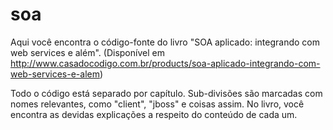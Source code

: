 soa
===

Aqui você encontra o código-fonte do livro "SOA aplicado: integrando com web services e além". (Disponível em <http://www.casadocodigo.com.br/products/soa-aplicado-integrando-com-web-services-e-alem>)

Todo o código está separado por capítulo. Sub-divisões são marcadas com nomes relevantes, como "client", "jboss" e coisas assim. No livro, você encontra as devidas explicações a respeito do conteúdo de cada um. 

